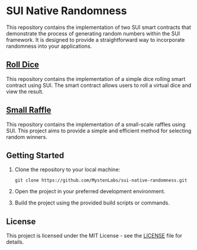 # SUI Native Randomness

This repository contains the implementation of two SUI smart contracts that demonstrate the process of generating random numbers within the SUI framework. It is designed to provide a straightforward way to incorporate randomness into your applications.

## [Roll Dice](roll-dice)

This repository contains the implementation of a simple dice rolling smart contract using SUI. The smart contract allows users to roll a virtual dice and view the result.

## [Small Raffle](small-raffle)

This repository contains the implementation of a small-scale raffles using SUI. This project aims to provide a simple and efficient method for selecting random winners.

## Getting Started

1. Clone the repository to your local machine:

   ```
   git clone https://github.com/MystenLabs/sui-native-randomness.git
   ```

2. Open the project in your preferred development environment.

3. Build the project using the provided build scripts or commands.

## License

This project is licensed under the MIT License - see the [LICENSE](LICENSE) file for details.
